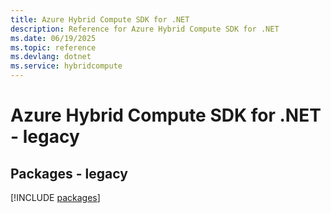 ```yaml
---
title: Azure Hybrid Compute SDK for .NET
description: Reference for Azure Hybrid Compute SDK for .NET
ms.date: 06/19/2025
ms.topic: reference
ms.devlang: dotnet
ms.service: hybridcompute
---
```

# Azure Hybrid Compute SDK for .NET - legacy
## Packages - legacy
[!INCLUDE [packages](hybrid-compute-index.md)]